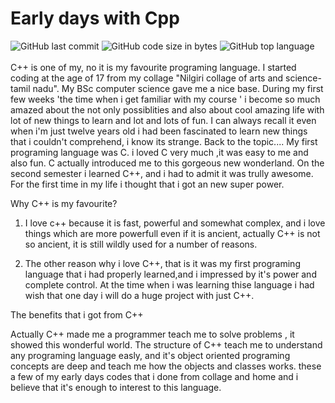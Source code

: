 # Early days with Cpp
![GitHub last commit](https://img.shields.io/github/last-commit/AbhilashTUofficial/Cpp-programming?color=pink&label=Last%20Commit%3A&style=for-the-badge)
![GitHub code size in bytes](https://img.shields.io/github/languages/code-size/AbhilashTUofficial/Cpp-programming?color=pink&label=Repo%20Size%3A&style=for-the-badge)
![GitHub top language](https://img.shields.io/github/languages/top/AbhilashTUofficial/Cpp-programming?color=pink&style=for-the-badge)
<br/><br/>
C++ is one of my, no it is my favourite programing language.
I started coding at the age of 17 from my collage "Nilgiri collage of arts and science-tamil nadu".
My BSc computer science gave me a nice base. During my first few weeks 'the time when i get familiar with my course ' i become so much amazed about the not only possiblities and also about cool amazing life with lot of new things to learn and lot and lots of fun. I can always recall it even when i'm just twelve years old i had been fascinated to learn new things that i couldn't comprehend, i know its strange.
Back to the topic....
My first programing language was C. i loved C very much ,it was easy to me and also fun.
C actually introduced me to this gorgeous new wonderland. 
On the second semester i learned C++, and i had to admit it was trully awesome. For the first time in my life i thought that i got an new super power.


Why C++ is my favourite?

1.	I love c++ because it is fast, powerful and somewhat complex, and i love things which are more powerfull even if it is ancient, actually C++ is not so ancient, it is still wildly used for a number of reasons.

2.	The other reason why i love C++, that is it was my first programing language that i had properly learned,and i impressed by it's power and complete control. At the time when i was learning thise language i had wish that one day i will do a huge project with just C++.

The benefits that i got from C++

Actually C++ made me a programmer teach me to solve problems , it showed this wonderful world.
The structure of C++ teach me to understand any programing language easly, and it's object oriented programing concepts are deep and teach me how the objects and classes works. these a few of my early days codes that i done from collage and home and i believe that it's enough to interest to this language.


